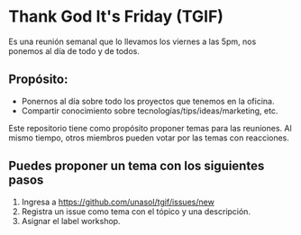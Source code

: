 # Thank God It's Friday (TGIF)

Es una reunión semanal que lo llevamos los viernes a las 5pm, nos ponemos al día de todo y de todos.

## Propósito:

- Ponernos al día sobre todo los proyectos que tenemos en la oficina.
- Compartir conocimiento sobre tecnologías/tips/ideas/marketing, etc.

Este repositorio tiene como propósito proponer temas para las reuniones. 
Al mismo tiempo, otros miembros pueden votar por las temas con reacciones.

## Puedes proponer un tema con los siguientes pasos

1. Ingresa a https://github.com/unasol/tgif/issues/new
2. Registra un issue como tema con el tópico y una descripción.
3. Asignar el label workshop.
